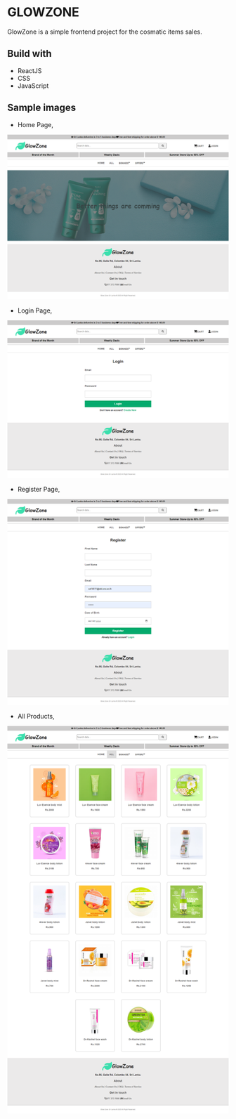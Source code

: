 # GLOWZONE 

GlowZone is a simple frontend project for the cosmatic items sales.

## Build with

- ReactJS
- CSS
- JavaScript

## Sample images

* Home Page,
<div align="center">
  <img src="./src/img/screencapture-localhost-3000-2023-05-18-21_29_05.png" alt="interface" width="800" style="margin-right: 20px"/>
</div>

* Login Page,
<div align="center">
  <img src="./src/img/screencapture-localhost-3000-login-2023-05-18-21_27_19.png" alt="interface" width="800" style="margin-right: 20px"/>
</div>

* Register Page,
<div align="center">
  <img src="./src/img/screencapture-localhost-3000-register-2023-05-18-21_28_43.png" alt="interface" width="800" style="margin-right: 20px"/>
</div>

* All Products,
<div align="center">
  <img src="./src/img/screencapture-localhost-3000-shop-all-2023-05-18-21_29_35.png" alt="interface" width="800" style="margin-right: 20px"/>
</div>
